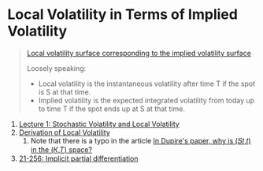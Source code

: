 Local Volatility in Terms of Implied Volatility
====

> [Local volatility surface corresponding to the implied volatility surface](https://quant.stackexchange.com/questions/16898/local-volatility-surface-corresponding-to-the-implied-volatility-surface)
> 
> Loosely speaking:
> - Local volatility is the instantaneous volatility after time T if the spot is S at that time.
> - Implied volatility is the expected integrated volatility from today up to time T if the spot ends up at S at that time.

1. [Lecture 1: Stochastic Volatility and Local Volatility](https://docplayer.net/17523808-Lecture-1-stochastic-volatility-and-local-volatility.html)
2. [Derivation of Local Volatility](https://www.frouah.com/finance%20notes/Dupire%20Local%20Volatility.pdf)
   1. Note that there is a typo in the article [In Dupire's paper, why is (𝑆𝑡,𝑡) in the (𝐾,𝑇) space?](https://quant.stackexchange.com/questions/16343/in-dupires-paper-why-is-s-t-t-in-the-k-t-space/71782#71782)
3. [21-256: Implicit partial differentiation](https://www.math.cmu.edu/~cnewstea/teaching/old/teaching/21-256/implicit-partial-diff.pdf)

